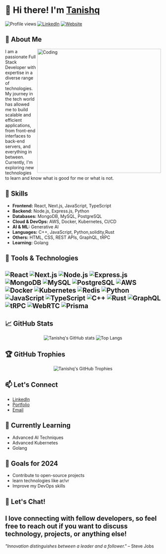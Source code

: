  # 👋 Hi there! I'm [Tanishq](https://github.com/Tanishq1604)
![Profile views](https://komarev.com/ghpvc/?username=Tanishq1604&color=brightgreen)
[![LinkedIn](https://img.shields.io/badge/LinkedIn-0077B5?logo=linkedin&logoColor=white)](https://www.linkedin.com/in/tanishq-b80b66286/)
[![Website](https://img.shields.io/badge/Website-FF7139?style=flat&logo=firefox&logoColor=white)](https://portfolio-tanishq.vercel.app/)
## 🚀 About Me
<img align="right" alt="Coding" width="400" src="https://media.giphy.com/media/qgQUggAC3Pfv687qPC/giphy.gif">
I am a passionate Full Stack Developer with expertise in a diverse range of technologies. My journey in the tech world has allowed me to build scalable and efficient applications, from front-end interfaces to back-end servers, and everything in between. Currently, I'm exploring new technologies to learn and know what is good for me or what is not.

## 🌟 Skills
- **Frontend:** React, Next.js, JavaScript, TypeScript
- **Backend:** Node.js, Express.js, Python
- **Databases:** MongoDB, MySQL, PostgreSQL
- **Cloud & DevOps:** AWS, Docker, Kubernetes, CI/CD
- **AI & ML:** Generative AI
- **Languages:** C++, JavaScript, Python,solidity,Rust
- **Others:** HTML, CSS, REST APIs, GraphQL, tRPC
- **Learning:** Golang
## 🔧 Tools & Technologies

![React](https://img.shields.io/badge/React-20232A?style=for-the-badge&logo=react&logoColor=61DAFB)
![Next.js](https://img.shields.io/badge/Next.js-000000?style=for-the-badge&logo=nextdotjs&logoColor=white)
![Node.js](https://img.shields.io/badge/Node.js-43853D?style=for-the-badge&logo=nodedotjs&logoColor=white)
![Express.js](https://img.shields.io/badge/Express.js-404D59?style=for-the-badge)
![MongoDB](https://img.shields.io/badge/MongoDB-4EA94B?style=for-the-badge&logo=mongodb&logoColor=white)
![MySQL](https://img.shields.io/badge/MySQL-4479A1?style=for-the-badge&logo=mysql&logoColor=white)
![PostgreSQL](https://img.shields.io/badge/PostgreSQL-316192?style=for-the-badge&logo=postgresql&logoColor=white)
![AWS](https://img.shields.io/badge/AWS-232F3E?style=for-the-badge&logo=amazon-aws&logoColor=white)
![Docker](https://img.shields.io/badge/Docker-2496ED?style=for-the-badge&logo=docker&logoColor=white)
![Kubernetes](https://img.shields.io/badge/Kubernetes-326CE5?style=for-the-badge&logo=kubernetes&logoColor=white)
![Redis](https://img.shields.io/badge/Redis-DC382D?style=for-the-badge&logo=redis&logoColor=white)
![Python](https://img.shields.io/badge/Python-3776AB?style=for-the-badge&logo=python&logoColor=white)
![JavaScript](https://img.shields.io/badge/JavaScript-323330?style=for-the-badge&logo=javascript&logoColor=F7DF1E)
![TypeScript](https://img.shields.io/badge/TypeScript-007ACC?style=for-the-badge&logo=typescript&logoColor=white)
![C++](https://img.shields.io/badge/C++-00599C?style=for-the-badge&logo=cplusplus&logoColor=white)
![Rust](https://img.shields.io/badge/Rust-000000?style=for-the-badge&logo=rust&logoColor=white)
![GraphQL](https://img.shields.io/badge/GraphQL-E10098?style=for-the-badge&logo=graphql&logoColor=white)
![tRPC](https://img.shields.io/badge/tRPC-2596BE?style=for-the-badge&logo=trpc&logoColor=white)
![WebRTC](https://img.shields.io/badge/WebRTC-333333?style=for-the-badge&logo=webrtc&logoColor=white)
![Prisma](https://img.shields.io/badge/Prisma-2D3748?style=for-the-badge&logo=prisma&logoColor=white)
---
## 📈 GitHub Stats
<p align="center">
  <img src="https://github-readme-stats.vercel.app/api?username=Tanishq1604&show_icons=true&theme=radical" alt="Tanishq's GitHub stats" />
  <img src="https://github-readme-stats.vercel.app/api/top-langs/?username=Tanishq1604&layout=compact&theme=radical" alt="Top Langs" />
</p>

## 🏆 GitHub Trophies
<p align="center">
  <img src="https://github-profile-trophy.vercel.app/?username=Tanishq1604&theme=onedark" alt="Tanishq's GitHub Trophies" />
</p>

## 📫 Let's Connect
- [LinkedIn](https://www.linkedin.com/in/tanishq-b80b66286/)
- [Portfolio](https://portfolio-tanishq.vercel.app/)
- [Email](mailto:tanishq162005@gmail.com)
## 🌱 Currently Learning
- Advanced AI Techniques
- Advanced Kubernetes
- Golang
## 🎯 Goals for 2024
- Contribute to open-source projects
- learn technologies like ar/vr
- Improve my DevOps skills
## 💬 Let's Chat!
I love connecting with fellow developers, so feel free to reach out if you want to discuss technology, projects, or anything else!
---

*"Innovation distinguishes between a leader and a follower."* – Steve Jobs
